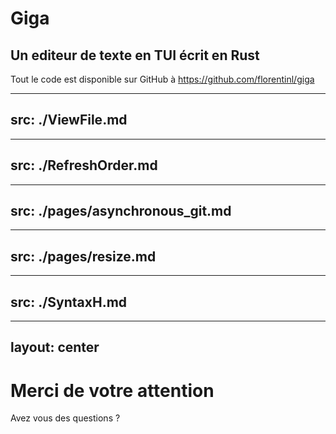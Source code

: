 # Giga

## Un editeur de texte en TUI écrit en Rust
Tout le code est disponible sur GitHub à https://github.com/florentinl/giga

---
src: ./ViewFile.md
---

---
src: ./RefreshOrder.md
---

---
src: ./pages/asynchronous_git.md
---

---
src: ./pages/resize.md
---


---
src: ./SyntaxH.md
---

---
layout: center
---
# Merci de votre attention
 Avez vous des questions ?
